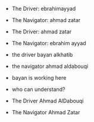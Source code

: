 * The Driver: ebrahimayyad
* The Navigator: ahmad zatar

* The Driver: ahmad zatar
* The Navigator: ebrahim ayyad

* the driver bayan alkhatib
* the navigator ahmad aldabouqi


* bayan is working here 

* who can understand?

* The Driver Ahmad AlDabouqi
* The Navigator Ahmad Zatar 


